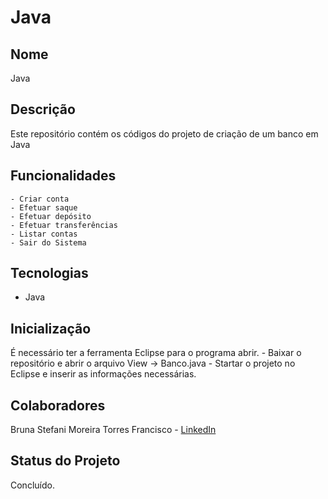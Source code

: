 # Java

## Nome
Java

## Descrição
Este repositório contém os códigos do projeto de criação de um banco em Java

## Funcionalidades
    - Criar conta
    - Efetuar saque
    - Efetuar depósito
    - Efetuar transferências
    - Listar contas
    - Sair do Sistema

## Tecnologias
- Java
  
## Inicialização
É necessário ter a ferramenta Eclipse para o programa abrir.
    - Baixar o repositório e abrir o arquivo View -> Banco.java
    - Startar o projeto no Eclipse e inserir as informações necessárias.

## Colaboradores
Bruna Stefani Moreira Torres Francisco - <a href="https://www.linkedin.com/in/bruna-moreira-torres-francisco/" target="_blank">LinkedIn</a>

## Status do Projeto
Concluído.